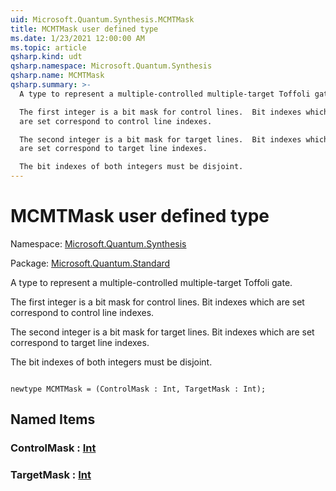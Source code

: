 ```yaml
---
uid: Microsoft.Quantum.Synthesis.MCMTMask
title: MCMTMask user defined type
ms.date: 1/23/2021 12:00:00 AM
ms.topic: article
qsharp.kind: udt
qsharp.namespace: Microsoft.Quantum.Synthesis
qsharp.name: MCMTMask
qsharp.summary: >-
  A type to represent a multiple-controlled multiple-target Toffoli gate.

  The first integer is a bit mask for control lines.  Bit indexes which
  are set correspond to control line indexes.

  The second integer is a bit mask for target lines.  Bit indexes which
  are set correspond to target line indexes.

  The bit indexes of both integers must be disjoint.
---
```


# MCMTMask user defined type

Namespace: [Microsoft.Quantum.Synthesis](xref:Microsoft.Quantum.Synthesis)

Package: [Microsoft.Quantum.Standard](https://nuget.org/packages/Microsoft.Quantum.Standard)


A type to represent a multiple-controlled multiple-target Toffoli gate.The first integer is a bit mask for control lines.  Bit indexes whichare set correspond to control line indexes.The second integer is a bit mask for target lines.  Bit indexes whichare set correspond to target line indexes.The bit indexes of both integers must be disjoint.

```qsharp

newtype MCMTMask = (ControlMask : Int, TargetMask : Int);
```



## Named Items

### ControlMask : [Int](xref:microsoft.quantum.lang-ref.int)


### TargetMask : [Int](xref:microsoft.quantum.lang-ref.int)

